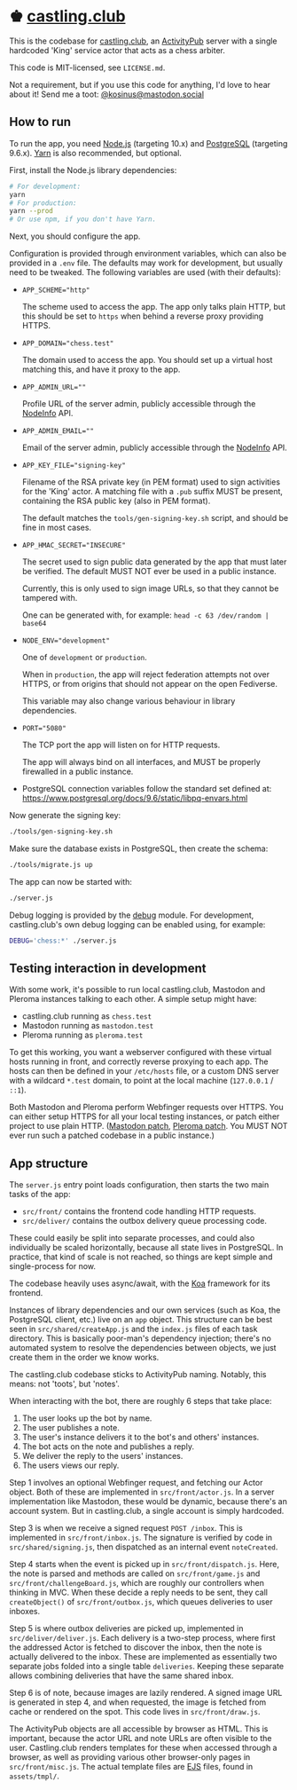 # ♚ [castling.club]

This is the codebase for [castling.club], an [ActivityPub] server with a single
hardcoded 'King' service actor that acts as a chess arbiter.

This code is MIT-licensed, see `LICENSE.md`.

Not a requirement, but if you use this code for anything, I'd love to hear about
it! Send me a toot: [@kosinus@mastodon.social]

## How to run

To run the app, you need [Node.js] (targeting 10.x) and [PostgreSQL] (targeting
9.6.x). [Yarn] is also recommended, but optional.

First, install the Node.js library dependencies:

```sh
# For development:
yarn
# For production:
yarn --prod
# Or use npm, if you don't have Yarn.
```

Next, you should configure the app.

Configuration is provided through environment variables, which can also be
provided in a `.env` file. The defaults may work for development, but usually
need to be tweaked. The following variables are used (with their defaults):

- `APP_SCHEME="http"`

  The scheme used to access the app. The app only talks plain HTTP, but this
  should be set to `https` when behind a reverse proxy providing HTTPS.

- `APP_DOMAIN="chess.test"`

  The domain used to access the app. You should set up a virtual host matching
  this, and have it proxy to the app.

- `APP_ADMIN_URL=""`

  Profile URL of the server admin, publicly accessible through the [NodeInfo]
  API.

- `APP_ADMIN_EMAIL=""`

  Email of the server admin, publicly accessible through the [NodeInfo] API.

- `APP_KEY_FILE="signing-key"`

  Filename of the RSA private key (in PEM format) used to sign activities for
  the 'King' actor. A matching file with a `.pub` suffix MUST be present,
  containing the RSA public key (also in PEM format).

  The default matches the `tools/gen-signing-key.sh` script, and should be fine
  in most cases.

- `APP_HMAC_SECRET="INSECURE"`

  The secret used to sign public data generated by the app that must later be
  verified. The default MUST NOT ever be used in a public instance.

  Currently, this is only used to sign image URLs, so that they cannot be
  tampered with.

  One can be generated with, for example: `head -c 63 /dev/random | base64`

- `NODE_ENV="development"`

  One of `development` or `production`.

  When in `production`, the app will reject federation attempts not over HTTPS,
  or from origins that should not appear on the open Fediverse.

  This variable may also change various behaviour in library dependencies.

- `PORT="5080"`

  The TCP port the app will listen on for HTTP requests.

  The app will always bind on all interfaces, and MUST be properly firewalled in
  a public instance.

- PostgreSQL connection variables follow the standard set defined at:
  https://www.postgresql.org/docs/9.6/static/libpq-envars.html

Now generate the signing key:

```sh
./tools/gen-signing-key.sh
```

Make sure the database exists in PostgreSQL, then create the schema:

```sh
./tools/migrate.js up
```

The app can now be started with:

```sh
./server.js
```

Debug logging is provided by the [debug] module. For development,
castling.club's own debug logging can be enabled using, for example:

```sh
DEBUG='chess:*' ./server.js
```

## Testing interaction in development

With some work, it's possible to run local castling.club, Mastodon and Pleroma
instances talking to each other. A simple setup might have:

- castling.club running as `chess.test`
- Mastodon running as `mastodon.test`
- Pleroma running as `pleroma.test`

To get this working, you want a webserver configured with these virtual hosts
running in front, and correctly reverse proxying to each app. The hosts can then
be defined in your `/etc/hosts` file, or a custom DNS server with a wildcard
`*.test` domain, to point at the local machine (`127.0.0.1` / `::1`).

Both Mastodon and Pleroma perform Webfinger requests over HTTPS. You can either
setup HTTPS for all your local testing instances, or patch either project to use
plain HTTP. ([Mastodon patch], [Pleroma patch]. You MUST NOT ever run such a
patched codebase in a public instance.)

## App structure

The `server.js` entry point loads configuration, then starts the two main tasks
of the app:

- `src/front/` contains the frontend code handling HTTP requests.
- `src/deliver/` contains the outbox delivery queue processing code.

These could easily be split into separate processes, and could also individually
be scaled horizontally, because all state lives in PostgreSQL.  In practice,
that kind of scale is not reached, so things are kept simple and single-process
for now.

The codebase heavily uses async/await, with the [Koa] framework for its
frontend.

Instances of library dependencies and our own services (such as Koa, the
PostgreSQL client, etc.) live on an `app` object. This structure can be best
seen in `src/shared/createApp.js` and the `index.js` files of each task
directory. This is basically poor-man's dependency injection; there's no
automated system to resolve the dependencies between objects, we just create
them in the order we know works.

The castling.club codebase sticks to ActivityPub naming. Notably, this means:
not 'toots', but 'notes'.

When interacting with the bot, there are roughly 6 steps that take place:

1. The user looks up the bot by name.
2. The user publishes a note.
3. The user's instance delivers it to the bot's and others' instances.
4. The bot acts on the note and publishes a reply.
5. We deliver the reply to the users' instances.
6. The users views our reply.

Step 1 involves an optional Webfinger request, and fetching our Actor object.
Both of these are implemented in `src/front/actor.js`. In a server
implementation like Mastodon, these would be dynamic, because there's an account
system. But in castling.club, a single account is simply hardcoded.

Step 3 is when we receive a signed request `POST /inbox`. This is implemented in
`src/front/inbox.js`. The signature is verified by code in
`src/shared/signing.js`, then dispatched as an internal event `noteCreated`.

Step 4 starts when the event is picked up in `src/front/dispatch.js`. Here, the
note is parsed and methods are called on `src/front/game.js` and
`src/front/challengeBoard.js`, which are roughly our controllers when thinking
in MVC. When these decide a reply needs to be sent, they call `createObject()`
of `src/front/outbox.js`, which queues deliveries to user inboxes.

Step 5 is where outbox deliveries are picked up, implemented in
`src/deliver/deliver.js`. Each delivery is a two-step process, where first the
addressed Actor is fetched to discover the inbox, then the note is actually
delivered to the inbox. These are implemented as essentially two separate jobs
folded into a single table `deliveries`. Keeping these separate allows combining
deliveries that have the same shared inbox.

Step 6 is of note, because images are lazily rendered. A signed image URL is
generated in step 4, and when requested, the image is fetched from cache or
rendered on the spot. This code lives in `src/front/draw.js`.

The ActivityPub objects are all accessible by browser as HTML. This is
important, because the actor URL and note URLs are often visible to the user.
Castling.club renders templates for these when accessed through a browser, as
well as providing various other browser-only pages in `src/front/misc.js`.  The
actual template files are [EJS] files, found in `assets/tmpl/`.

[castling.club]: https://castling.club
[activitypub]: http://activitypub.rocks
[@kosinus@mastodon.social]: https://mastodon.social/@kosinus
[node.js]: https://nodejs.org/
[postgresql]: https://www.postgresql.org/
[yarn]: https://yarnpkg.com/
[nodeinfo]: http://nodeinfo.diaspora.software/
[debug]: https://github.com/visionmedia/debug#readme
[mastodon patch]: ./tools/ext/mastodon-plain-http.patch
[pleroma patch]: ./tools/ext/pleroma-plain-http.patch
[koa]: https://koajs.com/
[ejs]: http://ejs.co/
